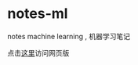 notes-ml
========

notes machine learning , 机器学习笔记

点击[这里](http://xionglie.github.io/notes-ml)访问网页版
